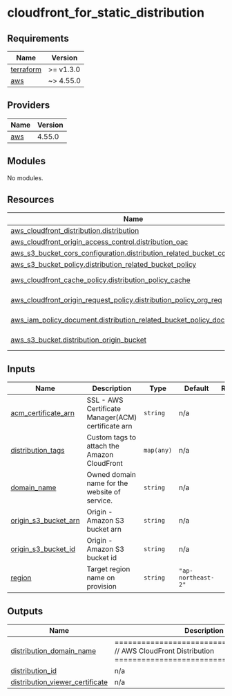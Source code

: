 # cloudfront_for_static_distribution

<!-- BEGINNING OF PRE-COMMIT-TERRAFORM DOCS HOOK -->
## Requirements

| Name | Version |
|------|---------|
| <a name="requirement_terraform"></a> [terraform](#requirement\_terraform) | >= v1.3.0 |
| <a name="requirement_aws"></a> [aws](#requirement\_aws) | ~> 4.55.0 |

## Providers

| Name | Version |
|------|---------|
| <a name="provider_aws"></a> [aws](#provider\_aws) | 4.55.0 |

## Modules

No modules.

## Resources

| Name | Type |
|------|------|
| [aws_cloudfront_distribution.distribution](https://registry.terraform.io/providers/hashicorp/aws/latest/docs/resources/cloudfront_distribution) | resource |
| [aws_cloudfront_origin_access_control.distribution_oac](https://registry.terraform.io/providers/hashicorp/aws/latest/docs/resources/cloudfront_origin_access_control) | resource |
| [aws_s3_bucket_cors_configuration.distribution_related_bucket_cors_config](https://registry.terraform.io/providers/hashicorp/aws/latest/docs/resources/s3_bucket_cors_configuration) | resource |
| [aws_s3_bucket_policy.distribution_related_bucket_policy](https://registry.terraform.io/providers/hashicorp/aws/latest/docs/resources/s3_bucket_policy) | resource |
| [aws_cloudfront_cache_policy.distribution_policy_cache](https://registry.terraform.io/providers/hashicorp/aws/latest/docs/data-sources/cloudfront_cache_policy) | data source |
| [aws_cloudfront_origin_request_policy.distribution_policy_org_req](https://registry.terraform.io/providers/hashicorp/aws/latest/docs/data-sources/cloudfront_origin_request_policy) | data source |
| [aws_iam_policy_document.distribution_related_bucket_policy_doc](https://registry.terraform.io/providers/hashicorp/aws/latest/docs/data-sources/iam_policy_document) | data source |
| [aws_s3_bucket.distribution_origin_bucket](https://registry.terraform.io/providers/hashicorp/aws/latest/docs/data-sources/s3_bucket) | data source |

## Inputs

| Name | Description | Type | Default | Required |
|------|-------------|------|---------|:--------:|
| <a name="input_acm_certificate_arn"></a> [acm\_certificate\_arn](#input\_acm\_certificate\_arn) | SSL - AWS Certificate Manager(ACM) certificate arn | `string` | n/a | yes |
| <a name="input_distribution_tags"></a> [distribution\_tags](#input\_distribution\_tags) | Custom tags to attach the Amazon CloudFront | `map(any)` | n/a | yes |
| <a name="input_domain_name"></a> [domain\_name](#input\_domain\_name) | Owned domain name for the website of service. | `string` | n/a | yes |
| <a name="input_origin_s3_bucket_arn"></a> [origin\_s3\_bucket\_arn](#input\_origin\_s3\_bucket\_arn) | Origin - Amazon S3 bucket arn | `string` | n/a | yes |
| <a name="input_origin_s3_bucket_id"></a> [origin\_s3\_bucket\_id](#input\_origin\_s3\_bucket\_id) | Origin - Amazon S3 bucket id | `string` | n/a | yes |
| <a name="input_region"></a> [region](#input\_region) | Target region name on provision | `string` | `"ap-northeast-2"` | no |

## Outputs

| Name | Description |
|------|-------------|
| <a name="output_distribution_domain_name"></a> [distribution\_domain\_name](#output\_distribution\_domain\_name) | ======================================== // AWS CloudFront Distribution ======================================== |
| <a name="output_distribution_id"></a> [distribution\_id](#output\_distribution\_id) | n/a |
| <a name="output_distribution_viewer_certificate"></a> [distribution\_viewer\_certificate](#output\_distribution\_viewer\_certificate) | n/a |
<!-- END OF PRE-COMMIT-TERRAFORM DOCS HOOK -->
